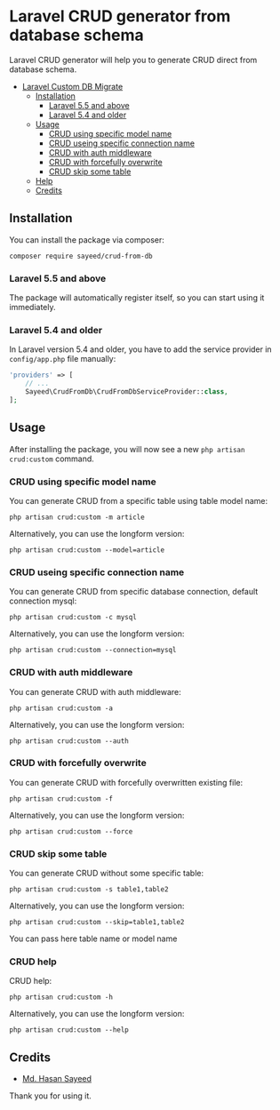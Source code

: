 # Laravel CRUD generator from database schema

Laravel CRUD generator will help you to generate CRUD direct from database schema.

- [Laravel Custom DB Migrate](#laravel-custom-db-migrate)
    - [Installation](#installation)
        - [Laravel 5.5 and above](#laravel-55-and-above)
        - [Laravel 5.4 and older](#laravel-54-and-older)
    - [Usage](#usage)
        - [CRUD using specific model name](#crud-using-specific-model-name)
        - [CRUD useing specific connection name](#crud-using-specific-connection-name)
        - [CRUD with auth middleware](#crud-with-auth-middleware)
        - [CRUD with forcefully overwrite](#crud-with-forcefully-overwrite)
        - [CRUD skip some table](#crud-skip-some-table)
    - [Help](#crud-help)
    - [Credits](#credits)

## Installation

You can install the package via composer:

```shell
composer require sayeed/crud-from-db
```

### Laravel 5.5 and above

The package will automatically register itself, so you can start using it immediately.

### Laravel 5.4 and older

In Laravel version 5.4 and older, you have to add the service provider in `config/app.php` file manually:

```php
'providers' => [
    // ...
    Sayeed\CrudFromDb\CrudFromDbServiceProvider::class,
];
```

## Usage

After installing the package, you will now see a new ```php artisan crud:custom``` command.

### CRUD using specific model name

You can generate CRUD from a specific table using table model name:

```php artisan crud:custom -m article```

Alternatively, you can use the longform version:

```php artisan crud:custom --model=article```

### CRUD useing specific connection name

You can generate CRUD from specific database connection, default connection mysql:

```php artisan crud:custom -c mysql```

Alternatively, you can use the longform version:

```php artisan crud:custom --connection=mysql```

### CRUD with auth middleware

You can generate CRUD with auth middleware:

```php artisan crud:custom -a```

Alternatively, you can use the longform version:

```php artisan crud:custom --auth```

### CRUD with forcefully overwrite

You can generate CRUD with forcefully overwritten existing file:

```php artisan crud:custom -f```

Alternatively, you can use the longform version:

```php artisan crud:custom --force```

### CRUD skip some table

You can generate CRUD without some specific table:

```php artisan crud:custom -s table1,table2```

Alternatively, you can use the longform version:

```php artisan crud:custom --skip=table1,table2```

You can pass here table name or model name

### CRUD help

CRUD help:

```php artisan crud:custom -h```

Alternatively, you can use the longform version:

```php artisan crud:custom --help```


## Credits

- [Md. Hasan Sayeed](https://github.com/nilpahar)

 Thank you for using it.
